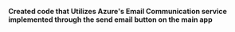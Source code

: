 **Created code that Utilizes Azure's Email Communication service**
**implemented through the send email button on the main app**

